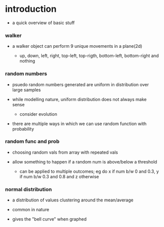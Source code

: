# introduction

- a quick overview of basic stuff


### walker

* a walker object can perform 9 unique movements in a plane(2d)

    * up, down, left, right, top-left, top-rigth, bottom-left, bottom-right and nothing



### random numbers

- psuedo random numbers generated are uniform in distribution over large samples

- while modelling nature, uniform distribution does not always make sense
     
     - consider evolution

- there are multiple ways in which we can use random function with probability



### random func and prob

- choosing random vals from array with repeated vals

- allow something to happen if a random num is above/below a threshold

    - can be applied to multiple outcomes; eg do x if num b/w 0 and 0.3, y if num b/w 0.3 and 0.8 and z otherwise



### normal distribution

- a distribution of values clustering around the mean/average

- common in nature

- gives the "bell curve" when graphed



